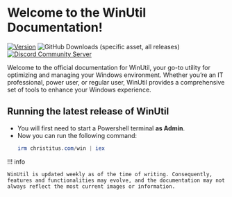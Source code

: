 # Welcome to the WinUtil Documentation!

[![Version](https://img.shields.io/github/v/release/ChrisTitusTech/ATATOOLS?color=%230567ff&label=Latest%20Release&style=for-the-badge)](https://github.com/ChrisTitusTech/ATATOOLS/releases/latest)
![GitHub Downloads (specific asset, all releases)](https://img.shields.io/github/downloads/ChrisTitusTech/ATATOOLS/ATATOOLS.ps1?label=Total%20Downloads&style=for-the-badge)
[![Discord Community Server](https://dcbadge.limes.pink/api/server/https://discord.gg/RUbZUZyByQ)](https://discord.gg/RUbZUZyByQ)

Welcome to the official documentation for WinUtil, your go-to utility for optimizing and managing your Windows environment. Whether you’re an IT professional, power user, or regular user, WinUtil provides a comprehensive set of tools to enhance your Windows experience.

## Running the latest release of WinUtil

* You will first need to start a Powershell terminal **as Admin**.
* Now you can run the following command:
   ```ps1
   irm christitus.com/win | iex
   ```

!!! info

    WinUtil is updated weekly as of the time of writing. Consequently, features and functionalities may evolve, and the documentation may not always reflect the most current images or information.
